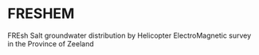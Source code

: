 # FRESHEM
FREsh Salt groundwater distribution by Helicopter ElectroMagnetic survey in the Province of Zeeland
